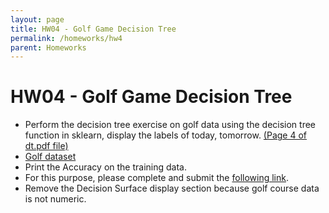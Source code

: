 ```yaml
---
layout: page
title: HW04 - Golf Game Decision Tree
permalink: /homeworks/hw4
parent: Homeworks
---
```


# HW04 - Golf Game Decision Tree

- Perform the decision tree exercise on golf data using the decision tree function in sklearn, display the labels of today, tomorrow. [(Page 4 of dt.pdf file)](https://www.dropbox.com/s/0qlj0yy4muqc8yp/dt.pdf?dl=1)
- [Golf dataset](https://github.com/mamintoosi/DM/blob/master/dataset/playgolf.csv)
- Print the Accuracy on the training data.
- For this purpose, please complete and submit the [following link](https://scikit-learn.org/stable/auto_examples/tree/plot_iris_dtc.html#sphx-glr-auto-examples-tree-plot-iris-dtc-py).
- Remove the Decision Surface display section because golf course data is not numeric.
